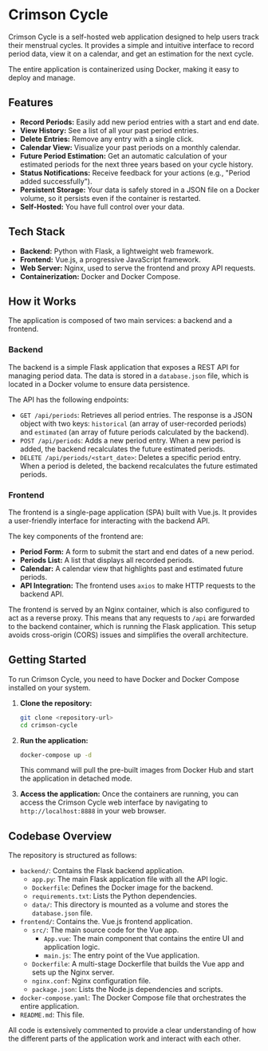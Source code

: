 # Crimson Cycle

Crimson Cycle is a self-hosted web application designed to help users track their menstrual cycles. It provides a simple and intuitive interface to record period data, view it on a calendar, and get an estimation for the next cycle.

The entire application is containerized using Docker, making it easy to deploy and manage.

## Features

-   **Record Periods:** Easily add new period entries with a start and end date.
-   **View History:** See a list of all your past period entries.
-   **Delete Entries:** Remove any entry with a single click.
-   **Calendar View:** Visualize your past periods on a monthly calendar.
-   **Future Period Estimation:** Get an automatic calculation of your estimated periods for the next three years based on your cycle history.
-   **Status Notifications:** Receive feedback for your actions (e.g., "Period added successfully").
-   **Persistent Storage:** Your data is safely stored in a JSON file on a Docker volume, so it persists even if the container is restarted.
-   **Self-Hosted:** You have full control over your data.

## Tech Stack

-   **Backend:** Python with Flask, a lightweight web framework.
-   **Frontend:** Vue.js, a progressive JavaScript framework.
-   **Web Server:** Nginx, used to serve the frontend and proxy API requests.
-   **Containerization:** Docker and Docker Compose.

## How it Works

The application is composed of two main services: a backend and a frontend.

### Backend

The backend is a simple Flask application that exposes a REST API for managing period data. The data is stored in a `database.json` file, which is located in a Docker volume to ensure data persistence.

The API has the following endpoints:

-   `GET /api/periods`: Retrieves all period entries. The response is a JSON object with two keys: `historical` (an array of user-recorded periods) and `estimated` (an array of future periods calculated by the backend).
-   `POST /api/periods`: Adds a new period entry. When a new period is added, the backend recalculates the future estimated periods.
-   `DELETE /api/periods/<start_date>`: Deletes a specific period entry. When a period is deleted, the backend recalculates the future estimated periods.

### Frontend

The frontend is a single-page application (SPA) built with Vue.js. It provides a user-friendly interface for interacting with the backend API.

The key components of the frontend are:

-   **Period Form:** A form to submit the start and end dates of a new period.
-   **Periods List:** A list that displays all recorded periods.
-   **Calendar:** A calendar view that highlights past and estimated future periods.
-   **API Integration:** The frontend uses `axios` to make HTTP requests to the backend API.

The frontend is served by an Nginx container, which is also configured to act as a reverse proxy. This means that any requests to `/api` are forwarded to the backend container, which is running the Flask application. This setup avoids cross-origin (CORS) issues and simplifies the overall architecture.

## Getting Started

To run Crimson Cycle, you need to have Docker and Docker Compose installed on your system.

1.  **Clone the repository:**
    ```bash
    git clone <repository-url>
    cd crimson-cycle
    ```

2.  **Run the application:**
    ```bash
    docker-compose up -d
    ```
    This command will pull the pre-built images from Docker Hub and start the application in detached mode.

3.  **Access the application:**
    Once the containers are running, you can access the Crimson Cycle web interface by navigating to `http://localhost:8888` in your web browser.

## Codebase Overview

The repository is structured as follows:

-   `backend/`: Contains the Flask backend application.
    -   `app.py`: The main Flask application file with all the API logic.
    -   `Dockerfile`: Defines the Docker image for the backend.
    -   `requirements.txt`: Lists the Python dependencies.
    -   `data/`: This directory is mounted as a volume and stores the `database.json` file.
-   `frontend/`: Contains the. Vue.js frontend application.
    -   `src/`: The main source code for the Vue app.
        -   `App.vue`: The main component that contains the entire UI and application logic.
        -   `main.js`: The entry point of the Vue application.
    -   `Dockerfile`: A multi-stage Dockerfile that builds the Vue app and sets up the Nginx server.
    -   `nginx.conf`: Nginx configuration file.
    -   `package.json`: Lists the Node.js dependencies and scripts.
-   `docker-compose.yaml`: The Docker Compose file that orchestrates the entire application.
-   `README.md`: This file.

All code is extensively commented to provide a clear understanding of how the different parts of the application work and interact with each other.

